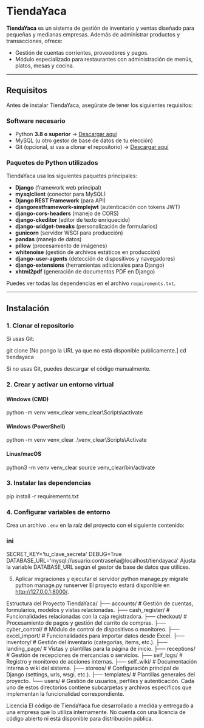 # TiendaYaca

**TiendaYaca** es un sistema de gestión de inventario y ventas diseñado para pequeñas y medianas empresas. Además de administrar productos y transacciones, ofrece:

*   Gestión de cuentas corrientes, proveedores y pagos.
*   Módulo especializado para restaurantes con administración de menús, platos, mesas y cocina.

---

## Requisitos

Antes de instalar TiendaYaca, asegúrate de tener los siguientes requisitos:

### Software necesario

*   Python **3.8 o superior** → [Descargar aquí](https://www.python.org/downloads/)
*   MySQL (u otro gestor de base de datos de tu elección)
*   Git (opcional, si vas a clonar el repositorio) → [Descargar aquí](https://git-scm.com/)

### Paquetes de Python utilizados

TiendaYaca usa los siguientes paquetes principales:

*   **Django** (framework web principal)
*   **mysqlclient** (conector para MySQL)
*   **Django REST Framework** (para API)
*   **djangorestframework-simplejwt** (autenticación con tokens JWT)
*   **django-cors-headers** (manejo de CORS)
*   **django-ckeditor** (editor de texto enriquecido)
*   **django-widget-tweaks** (personalización de formularios)
*   **gunicorn** (servidor WSGI para producción)
*   **pandas** (manejo de datos)
*   **pillow** (procesamiento de imágenes)
*   **whitenoise** (gestión de archivos estáticos en producción)
*   **django-user-agents** (detección de dispositivos y navegadores)
*   **django-extensions** (herramientas adicionales para Django)
*   **xhtml2pdf** (generación de documentos PDF en Django)

Puedes ver todas las dependencias en el archivo `requirements.txt`.

---

## Instalación

### 1. Clonar el repositorio

Si usas Git:

git clone [No pongo la URL ya que no está disponible publicamente.]
cd tiendayaca

Si no usas Git, puedes descargar el código manualmente.

### 2. Crear y activar un entorno virtual

#### Windows (CMD)

python -m venv venv_clear
venv_clear\Scripts\activate


#### Windows (PowerShell)

python -m venv venv_clear
.\venv_clear\Scripts\Activate


#### Linux/macOS

python3 -m venv venv_clear
source venv_clear/bin/activate


### 3. Instalar las dependencias

pip install -r requirements.txt


### 4. Configurar variables de entorno

Crea un archivo `.env` en la raíz del proyecto con el siguiente contenido:

### ini
SECRET_KEY='tu_clave_secreta'
DEBUG=True
DATABASE_URL='mysql://usuario:contraseña@localhost/tiendayaca'
Ajusta la variable DATABASE_URL según el gestor de base de datos que utilices.

5. Aplicar migraciones y ejecutar el servidor
python manage.py migrate
python manage.py runserver
El proyecto estará disponible en http://127.0.0.1:8000/.

Estructura del Proyecto
TiendaYaca/
├── accounts/       # Gestión de cuentas, formularios, modelos y vistas relacionadas.
├── cash_register/  # Funcionalidades relacionadas con la caja registradora.
├── checkout/       # Procesamiento de pagos y gestión del carrito de compras.
├── cyber_control/  # Módulo de control de dispositivos o monitoreo.
├── excel_import/   # Funcionalidades para importar datos desde Excel.
├── inventory/      # Gestión del inventario (categorías, ítems, etc.).
├── landing_page/   # Vistas y plantillas para la página de inicio.
├── receptions/     # Gestión de recepciones de mercancías o servicios.
├── self_logs/      # Registro y monitoreo de acciones internas.
├── self_wiki/      # Documentación interna o wiki del sistema.
├── storeos/        # Configuración principal de Django (settings, urls, wsgi, etc.).
├── templates/      # Plantillas generales del proyecto.
└── users/          # Gestión de usuarios, perfiles y autenticación.
Cada uno de estos directorios contiene subcarpetas y archivos específicos que implementan la funcionalidad correspondiente.

Licencia
El código de TiendaYaca fue desarrollado a medida y entregado a una empresa que lo utiliza internamente. No cuenta con una licencia de código abierto ni está disponible para distribución pública.
